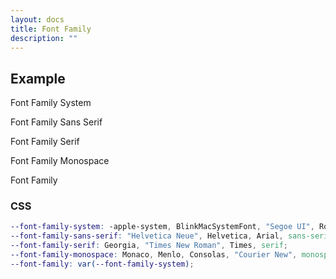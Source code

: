 ```yaml
---
layout: docs
title: Font Family
description: ""
---
```


## Example

<p class="font-family-system">Font Family System</p>
<p class="font-family-sans-serif">Font Family Sans Serif</p>
<p class="font-family-serif">Font Family Serif</p>
<p class="font-family-monospace">Font Family Monospace</p>
<p class="font-family">Font Family</p>

### CSS

```scss
--font-family-system: -apple-system, BlinkMacSystemFont, "Segoe UI", Roboto, Helvetica, Arial, sans-serif, "Apple Color Emoji", "Segoe UI Emoji", "Segoe UI Symbol";
--font-family-sans-serif: "Helvetica Neue", Helvetica, Arial, sans-serif;
--font-family-serif: Georgia, "Times New Roman", Times, serif;
--font-family-monospace: Monaco, Menlo, Consolas, "Courier New", monospace;
--font-family: var(--font-family-system);
```

